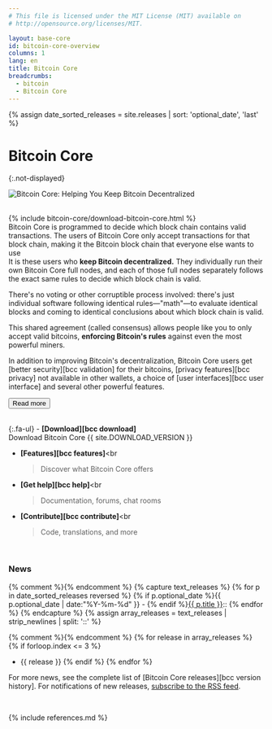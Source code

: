 ```yaml
---
# This file is licensed under the MIT License (MIT) available on
# http://opensource.org/licenses/MIT.

layout: base-core
id: bitcoin-core-overview
columns: 1
lang: en
title: Bitcoin Core
breadcrumbs:
  - bitcoin
  - Bitcoin Core
---
```

{% assign date_sorted_releases = site.releases | sort: 'optional_date', 'last' %}
<link rel="alternate" type="application/rss+xml" href="/en/rss/releases.rss" title="Bitcoin Core releases">

# Bitcoin Core
{:.not-displayed}

![Bitcoin Core: Helping You Keep Bitcoin Decentralized](/img/bitcoin-core/en-big-logo.svg)

<br class="clear">
{% include bitcoin-core/download-bitcoin-core.html %}
<br class="clear">

<div class="show_less_more">
  <div class="show_less" markdown="block">
  Bitcoin Core is programmed to decide which block chain contains
  valid transactions. The users of Bitcoin Core only accept
  transactions for that block chain, making it the Bitcoin block
  chain that everyone else wants to use
  </div>

  <div class="show_more" markdown="block">
  It is these users who <b>keep Bitcoin decentralized.</b> They
  individually run their own Bitcoin Core full nodes, and each of
  those full nodes separately follows the exact same rules to decide
  which block chain is valid.

  There's no voting or other corruptible process involved: there's
  just individual software following identical rules—"math"—to
  evaluate identical blocks and coming to identical conclusions
  about which block chain is valid.

  This shared agreement (called consensus) allows people like you to
  only accept valid bitcoins, <b>enforcing Bitcoin's rules</b> against
  even the most powerful miners.

  In addition to improving Bitcoin's decentralization, Bitcoin Core users get
  [better security][bcc validation]
  for their bitcoins,
  [privacy features][bcc privacy]
  not available in other wallets, a choice of
  [user interfaces][bcc user interface]
  and several other powerful features.
  </div>

  <p class="center"><button class="toggle_show_more_less js not-displayed"><span class="fa fa-caret-down"></span> Read more</button></p>

</div>

<br>

<div markdown="block" class="two-column-list">
{:.fa-ul}
- <span class="fa-li fa fa-download fa-2x"></span>
  <b>[Download][bcc download]</b><br
  >Download Bitcoin Core&nbsp;{{ site.DOWNLOAD_VERSION }}

- <span class="fa-li fa fa-rocket fa-2x"></span>
  <b>[Features][bcc features]</b><br
  >Discover what Bitcoin Core offers

- <span class="fa-li fa fa-question fa-2x"></span>
  <b>[Get help][bcc help]</b><br
  >Documentation, forums, chat rooms

- <span class="fa-li fa fa-code-fork fa-2x"></span>
  <b>[Contribute][bcc contribute]</b><br
  >Code, translations, and more
</div>

<br class="clear">

### News

{% comment %}<!-- Capture all the releases into a string and convert it to an array -->{% endcomment %}
{% capture text_releases %}
{% for p in date_sorted_releases reversed %}
  {% if p.optional_date %}{{ p.optional_date | date:"%Y-%m-%d" }} - {% endif %}<a href="{{ p.url | replace:'.html','' }}">{{ p.title }}</a>::
 {% endfor %}
{% endcapture %}
{% assign array_releases = text_releases | strip_newlines | split: '::' %}

{% comment %}<!-- show the latest three releases -->{% endcomment %}
{% for release in array_releases %}
 {% if forloop.index <= 3 %}
  - {{ release }}
 {% endif %}
{% endfor %}

For more news, see the complete list of [Bitcoin Core releases][bcc
version history]. For notifications of new releases, <a
type="application/rss+xml" href="/en/rss/releases.rss">subscribe to the
RSS feed</a>.

<br class="clear">

<script>
if ( $( window ).width() > 400 && $( window ).height() > 600 ) {
  $(".show_more").removeClass("show_more");
  $(".toggle_show_more_less").removeClass("toggle_show_more_less");
}
</script>

{% include references.md %}
